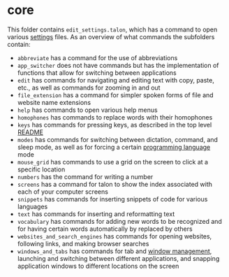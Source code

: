# core

This folder contains `edit_settings.talon`, which has a command to open various [settings](https://github.com/talonhub/community?tab=readme-ov-file#settings) files. As an overview of what commands the subfolders contain:

- `abbreviate` has a command for the use of abbreviations
- `app_switcher` does not have commands but has the implementation of functions that allow for switching between applications
- `edit` has commands for navigating and editing text with copy, paste, etc., as well as commands for zooming in and out
- `file_extension` has a command for simpler spoken forms of file and website name extensions
- `help` has commands to open various help menus
- `homophones` has commands to replace words with their homophones
- `keys` has commands for pressing keys, as described in the top level [README](https://github.com/talonhub/community?tab=readme-ov-file#keys)
- `modes` has commands for switching between dictation, command, and sleep mode, as well as for forcing a certain [programming language](https://github.com/talonhub/community?tab=readme-ov-file#programming-languages) mode
- `mouse_grid` has commands to use a grid on the screen to click at a specific location
- `numbers` has the command for writing a number
- `screens` has a command for talon to show the index associated with each of your computer screens
- `snippets` has commands for inserting snippets of code for various languages
- `text` has commands for inserting and reformatting text
- `vocabulary` has commands for adding new words to be recognized and for having certain words automatically by replaced by others
- `websites_and_search_engines` has commands for opening websites, following links, and making browser searches
- `windows_and_tabs` has commands for tab and [window management](https://github.com/talonhub/community?tab=readme-ov-file#window-management), launching and switching between different applications, and snapping application windows to different locations on the screen
